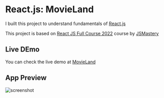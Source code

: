 # React.js: MovieLand 

I built this project to understand fundamentals of [React.js](https://reactjs.org/)

This project is based on [React JS Full Course 2022](https://www.youtube.com/watch?v=b9eMGE7QtTk&t=1293s&ab_channel=JavaScriptMastery) course by [JSMastery](https://www.jsmastery.pro/)

## Live DEmo
You can check the live demo at [MovieLand](https://reactjs.org/)

## App Preview
![screenshot](screenshots/page.png)
